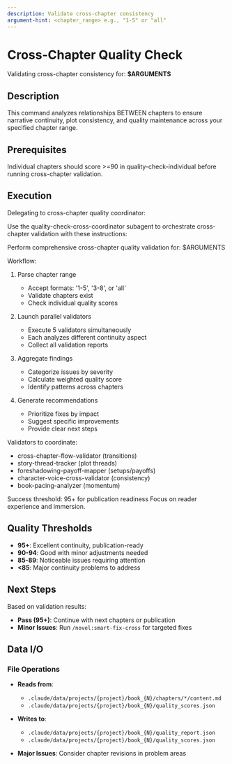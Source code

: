 ```yaml
---
description: Validate cross-chapter consistency
argument-hint: <chapter_range> e.g., "1-5" or "all"
---
```


# Cross-Chapter Quality Check

Validating cross-chapter consistency for: **$ARGUMENTS**

## Description

This command analyzes relationships BETWEEN chapters to ensure narrative continuity, plot consistency, and quality maintenance across your specified chapter range.

## Prerequisites

Individual chapters should score >=90 in quality-check-individual before running cross-chapter validation.

## Execution

Delegating to cross-chapter quality coordinator:

Use the quality-check-cross-coordinator subagent to orchestrate cross-chapter validation with these instructions:

Perform comprehensive cross-chapter quality validation for: $ARGUMENTS

Workflow:
1. Parse chapter range
   - Accept formats: '1-5', '3-8', or 'all'
   - Validate chapters exist
   - Check individual quality scores

2. Launch parallel validators
   - Execute 5 validators simultaneously
   - Each analyzes different continuity aspect
   - Collect all validation reports

3. Aggregate findings
   - Categorize issues by severity
   - Calculate weighted quality score
   - Identify patterns across chapters

4. Generate recommendations
   - Prioritize fixes by impact
   - Suggest specific improvements
   - Provide clear next steps

Validators to coordinate:
- cross-chapter-flow-validator (transitions)
- story-thread-tracker (plot threads)
- foreshadowing-payoff-mapper (setups/payoffs)
- character-voice-cross-validator (consistency)
- book-pacing-analyzer (momentum)

Success threshold: 95+ for publication readiness
Focus on reader experience and immersion.

## Quality Thresholds

- **95+**: Excellent continuity, publication-ready
- **90-94**: Good with minor adjustments needed
- **85-89**: Noticeable issues requiring attention
- **<85**: Major continuity problems to address

## Next Steps

Based on validation results:
- **Pass (95+)**: Continue with next chapters or publication
- **Minor Issues**: Run `/novel:smart-fix-cross` for targeted fixes

## Data I/O

### File Operations
- **Reads from**:
  - `.claude/data/projects/{project}/book_{N}/chapters/*/content.md`
  - `.claude/data/projects/{project}/book_{N}/quality_scores.json`

- **Writes to**:
  - `.claude/data/projects/{project}/book_{N}/quality_report.json`
  - `.claude/data/projects/{project}/book_{N}/quality_scores.json`

- **Major Issues**: Consider chapter revisions in problem areas